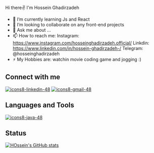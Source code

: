 
Hi there✌ I'm Hossein Ghadirzadeh
- 🔭 I’m currently learning Js and React
- 👯 I’m looking to collaborate on any front-end projects
- 💬 Ask me about ...
- 📫 How to reach me: 
  Instagram:
    https://www.instagram.com/hosseinghadirzadeh.official/
  Linkdin:
    https://www.linkedin.com/in/hossein-ghadirzadeh-/
  Telegram:
    @hosseinghadirzadeh
- ⚡ My Hobbies are:
watchin movie
coding
game 
and jogging :)

## Connect with me
[![icons8-linkedin-48](https://user-images.githubusercontent.com/74541595/179397144-552658c1-0a28-46b5-be2b-3fbf85ace9d8.png)](https://www.linkedin.com/in/hossein-ghadirzadeh-/)
[![icons8-gmail-48](https://user-images.githubusercontent.com/74541595/179397245-37cdb849-4283-4f70-956c-f2e739e44401.png)](mailto:hosseinghadirzadeh81@gmail.com)


## Languages and Tools

[![icons8-java-48](https://user-images.githubusercontent.com/74541595/179397635-6065c1dd-fbd9-4fe9-9088-0e8bbebadecb.png)](https://www.java.com/)
## Status

[![HOssein's GitHub stats](https://github-readme-stats.vercel.app/api?username=hosseinghadirzadeh)](https://github.com/anuraghazra/github-readme-stats)
